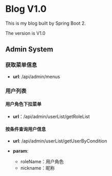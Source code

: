 # Blog V1.0

This is my blog built by Spring Boot 2.

The version is V1.0



## Admin System

### 获取菜单信息

- **url**: /api/admin/menus



### 用户列表

#### 用户角色下拉菜单

- **url**：/api/admin/userList/getRoleList

#### 按条件查询用户信息

- **url**: /api/admin/userList/getUserByCondition

- **param**: 
  - roleName：用户角色
  - nickname：昵称
